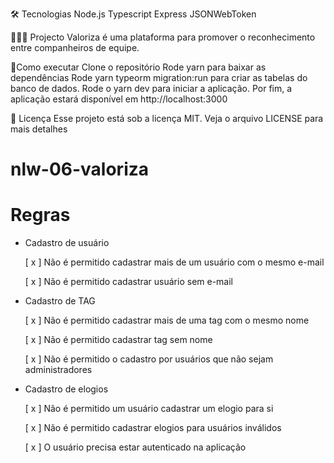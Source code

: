 🛠 Tecnologias
Node.js
Typescript
Express
JSONWebToken

👩🏿‍💻 Projecto
Valoriza é uma plataforma para promover o reconhecimento entre companheiros de equipe.

🚀Como executar
Clone o repositório
Rode yarn para baixar as dependências
Rode yarn typeorm migration:run para criar as tabelas do banco de dados.
Rode o yarn dev para iniciar a aplicação.
Por fim, a aplicação estará disponível em http://localhost:3000

📕 Licença
Esse projeto está sob a licença MIT. Veja o arquivo LICENSE para mais detalhes
# nlw-06-valoriza

# Regras

- Cadastro de usuário

  [ x ] Não é permitido cadastrar mais de um usuário com o mesmo e-mail

  [ x ] Não é permitido cadastrar usuário sem e-mail

- Cadastro de TAG

  [ x ] Não é permitido cadastrar mais de uma tag com o mesmo nome

  [ x ] Não é permitido cadastrar tag sem nome

  [ x ] Não é permitido o cadastro por usuários que não sejam administradores

- Cadastro de elogios

  [ x ] Não é permitido um usuário cadastrar um elogio para si

  [ x ] Não é permitido cadastrar elogios para usuários inválidos

  [ x ] O usuário precisa estar autenticado na aplicação
